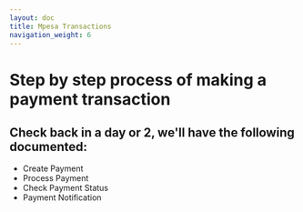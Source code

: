 ```yaml
---
layout: doc
title: Mpesa Transactions
navigation_weight: 6
---
```


# Step by step process of making a payment transaction

<!-- ## Making requests -->

## Check back in a day or 2, we'll have the following documented:

- Create Payment
- Process Payment
- Check Payment Status
- Payment Notification
